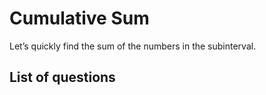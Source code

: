 Cumulative Sum
================
Let’s quickly find the sum of the numbers in the subinterval.

List of questions
----------------
